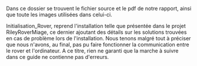 Dans ce dossier se trouvent le fichier source et le pdf de notre rapport, ainsi que toute les images utilisées dans celui-ci.

Initialisation_Rover, reprend l'installation telle que présentée dans le projet RileyRoverMiage, ce dernier ajoutant des détails sur les solutions trouvées en cas de problème lors de l'installation.
Nous tenons malgré tout à préciser que nous n'avons, au final, pas pu faire fonctionner la communication entre le rover et l'ordinateur.
A ce titre, rien ne garanti que la marche à suivre dans ce guide ne contienne pas d'erreurs.
